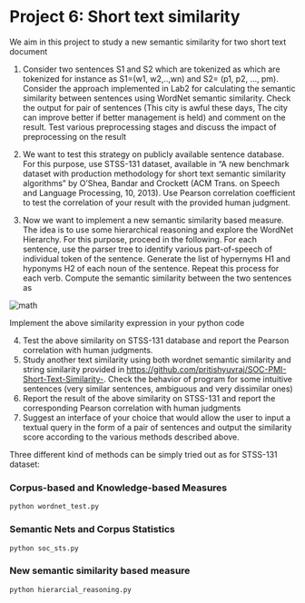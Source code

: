 # Project 6: Short text similarity

We aim in this project to study a new semantic similarity for two short text document

1. Consider two sentences S1 and S2 which are tokenized as which are tokenized for instance as S1=(w1, w2,..,wn) and S2= (p1, p2, …, pm). Consider the approach implemented in Lab2 for calculating the semantic similarity between sentences using WordNet semantic similarity. Check the output for pair of sentences  (This city is awful these days, The city can improve better if better management is held) and comment on the result. Test various preprocessing stages and discuss the impact of preprocessing on the result

2. We want to test this strategy on publicly available sentence database. For this purpose, use STSS-131 dataset, available in “A new benchmark dataset with production methodology for short text semantic similarity algorithms” by O’Shea, Bandar and Crockett (ACM Trans. on Speech and Language Processing, 10, 2013). Use Pearson correlation coefficient to test the correlation of your result with the provided human judgment. 

3.  Now we want to implement a new semantic similarity based measure. The idea is to use some hierarchical reasoning and explore the WordNet Hierarchy. For this purpose, proceed in the following. For each sentence, use the parser tree to identify various part-of-speech of individual token of the sentence. Generate the list of hypernyms H1 and hyponyms H2 of each noun of the sentence. Repeat this process for each verb. Compute the semantic similarity between the two sentences as  

![math](https://user-images.githubusercontent.com/39261760/71151310-20afdd80-223c-11ea-98cb-73eb07c5701c.png)

Implement the above similarity expression in your python code

4. Test the above similarity on STSS-131 database and report the Pearson correlation with human judgments.
5. Study another text similarity using both wordnet semantic similarity and string similarity provided in https://github.com/pritishyuvraj/SOC-PMI-Short-Text-Similarity-. Check the behavior of program for some intuitive sentences (very similar sentences, ambiguous and very dissimilar ones)
6. Report the result of the above similarity on STSS-131 and report the corresponding Pearson correlation with human judgments
7. Suggest an interface of your choice that would allow the user to input a textual query in the form of a pair of sentences and output the similarity score according to the various methods described above.


Three different kind of methods can be simply tried out as for STSS-131 dataset:


### Corpus-based and Knowledge-based Measures

`python wordnet_test.py`

### Semantic Nets and Corpus Statistics

`python soc_sts.py`

### New semantic similarity based measure

`python hierarcial_reasoning.py`
